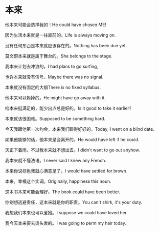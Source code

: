 # 本来

<p><span class="chinese">他本来可能会选择我的！</span><span class="english">He could have chosen ME!</span></p>

<p><span class="chinese">因为生活本来就是一往直前的。</span><span class="english">Life is always moving on.</span></p>

<p><span class="chinese">没有任何东西是本来就应该存在的。</span><span class="english">Nothing has been due yet.</span></p>

<p><span class="chinese">莫文蔚本来就是属于舞台的。</span><span class="english">She belongs to the stage.</span></p>

<p><span class="chinese">我本来计划去冲浪的，</span><span class="english">I had plans to go surfing,</span></p>

<p><span class="chinese">也许本来就没有信号。</span><span class="english">Maybe there was no signal.</span></p>

<p><span class="chinese">本来就没有固定的大纲</span><span class="english">There is no fixed syllabus.</span></p>

<p><span class="chinese">他本来可以赖掉的。</span><span class="english">He might have go away with it.</span></p>

<p><span class="chinese">咱本来挺满足的，能少出点总是好的。</span><span class="english">Is it good to take it earlier?</span></p>

<p><span class="chinese">本来就该很困难。</span><span class="english">Supposed to be something hard.</span></p>

<p><span class="chinese">今天我跟他第一次约会，本来我们聊得好好的。</span><span class="english">Today, I went on a blind date.</span></p>

<p><span class="chinese">如果他能够的话，他本来是会离开的。</span><span class="english">He would have left if he could.</span></p>

<p><span class="chinese">天正下着雨，不过我本来就不想出去。</span><span class="english">I didn't want to go out anyhow.</span></p>

<p><span class="chinese">我本来就不懂法语。</span><span class="english">I never said I knew any French.</span></p>

<p><span class="chinese">本来你说棕色我就心满意足了。</span><span class="english">I would have settled for brown.</span></p>

<p><span class="chinese">本来，幸福这个实词。</span><span class="english">Originally, happiness this noun.</span></p>

<p><span class="chinese">这本书本来可能会理好。</span><span class="english">The book could have been better.</span></p>

<p><span class="chinese">你别想逃避责任，这本来就是你的职责。</span><span class="english">You can't shirk, it's your duty.</span></p>

<p><span class="chinese">我想我们本来也可以爱她。</span><span class="english">I suppose we could have loved her.</span></p>

<p><span class="chinese">我今天本来要去烫头发的。</span><span class="english">I was going to perm my hair today.</span></p>

